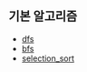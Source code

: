 ## 기본 알고리즘

- [dfs](../master/basic/dfs.py)
- [bfs](../master/basic/bfs.py)
- [selection_sort](../master/basic/selection_sort.py)
